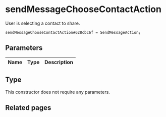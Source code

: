 # sendMessageChooseContactAction
User is selecting a contact to share.

```
sendMessageChooseContactAction#628cbc6f = SendMessageAction;
```

## Parameters
| Name | Type | Description |
| ---- | :----: | ----------- |


## Type
This constructor does not require any parameters.

## Related pages
